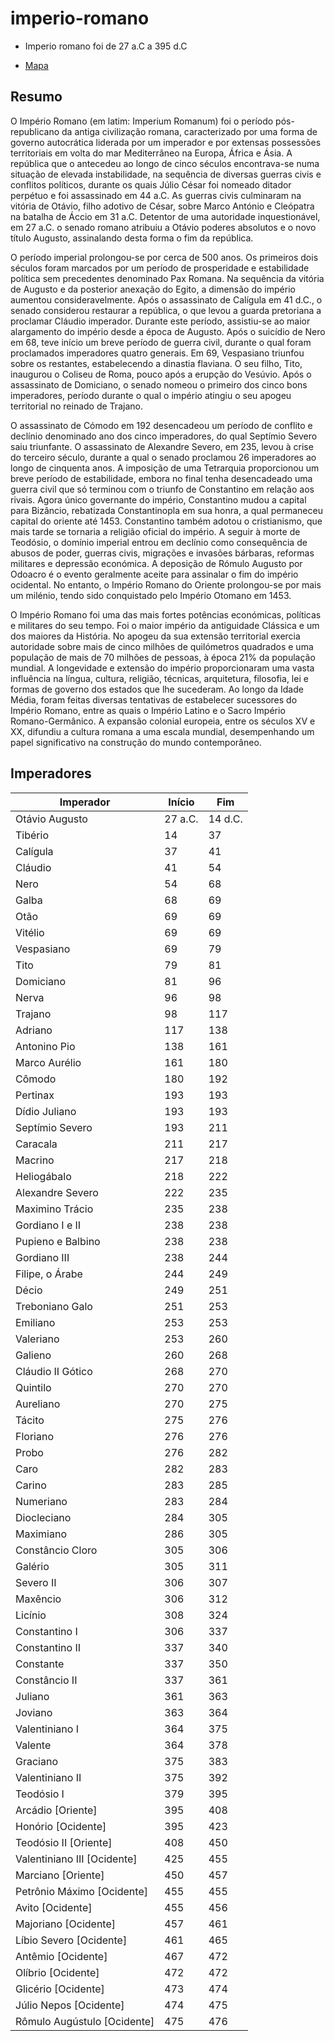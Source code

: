 # imperio-romano

- Imperio romano foi de 27 a.C a 395 d.C

- [Mapa](Roman_Empire_Trajan_117AD.png)

## Resumo

O Império Romano (em latim: Imperium Romanum) foi o período pós-republicano da antiga civilização romana, caracterizado por uma forma de governo autocrática liderada por um imperador e por extensas possessões territoriais em volta do mar Mediterrâneo na Europa, África e Ásia. A república que o antecedeu ao longo de cinco séculos encontrava-se numa situação de elevada instabilidade, na sequência de diversas guerras civis e conflitos políticos, durante os quais Júlio César foi nomeado ditador perpétuo e foi assassinado em 44 a.C. As guerras civis culminaram na vitória de Otávio, filho adotivo de César, sobre Marco António e Cleópatra na batalha de Áccio em 31 a.C. Detentor de uma autoridade inquestionável, em 27 a.C. o senado romano atribuiu a Otávio poderes absolutos e o novo título Augusto, assinalando desta forma o fim da república.

O período imperial prolongou-se por cerca de 500 anos. Os primeiros dois séculos foram marcados por um período de prosperidade e estabilidade política sem precedentes denominado Pax Romana. Na sequência da vitória de Augusto e da posterior anexação do Egito, a dimensão do império aumentou consideravelmente. Após o assassinato de Calígula em 41 d.C., o senado considerou restaurar a república, o que levou a guarda pretoriana a proclamar Cláudio imperador. Durante este período, assistiu-se ao maior alargamento do império desde a época de Augusto. Após o suicídio de Nero em 68, teve início um breve período de guerra civil, durante o qual foram proclamados imperadores quatro generais. Em 69, Vespasiano triunfou sobre os restantes, estabelecendo a dinastia flaviana. O seu filho, Tito, inaugurou o Coliseu de Roma, pouco após a erupção do Vesúvio. Após o assassinato de Domiciano, o senado nomeou o primeiro dos cinco bons imperadores, período durante o qual o império atingiu o seu apogeu territorial no reinado de Trajano.

O assassinato de Cómodo em 192 desencadeou um período de conflito e declínio denominado ano dos cinco imperadores, do qual Septímio Severo saiu triunfante. O assassinato de Alexandre Severo, em 235, levou à crise do terceiro século, durante a qual o senado proclamou 26 imperadores ao longo de cinquenta anos. A imposição de uma Tetrarquia proporcionou um breve período de estabilidade, embora no final tenha desencadeado uma guerra civil que só terminou com o triunfo de Constantino em relação aos rivais. Agora único governante do império, Constantino mudou a capital para Bizâncio, rebatizada Constantinopla em sua honra, a qual permaneceu capital do oriente até 1453. Constantino também adotou o cristianismo, que mais tarde se tornaria a religião oficial do império. A seguir à morte de Teodósio, o domínio imperial entrou em declínio como consequência de abusos de poder, guerras civis, migrações e invasões bárbaras, reformas militares e depressão económica. A deposição de Rómulo Augusto por Odoacro é o evento geralmente aceite para assinalar o fim do império ocidental. No entanto, o Império Romano do Oriente prolongou-se por mais um milénio, tendo sido conquistado pelo Império Otomano em 1453.

O Império Romano foi uma das mais fortes potências económicas, políticas e militares do seu tempo. Foi o maior império da antiguidade Clássica e um dos maiores da História. No apogeu da sua extensão territorial exercia autoridade sobre mais de cinco milhões de quilómetros quadrados e uma população de mais de 70 milhões de pessoas, à época 21% da população mundial. A longevidade e extensão do império proporcionaram uma vasta influência na língua, cultura, religião, técnicas, arquitetura, filosofia, lei e formas de governo dos estados que lhe sucederam. Ao longo da Idade Média, foram feitas diversas tentativas de estabelecer sucessores do Império Romano, entre as quais o Império Latino e o Sacro Império Romano-Germânico. A expansão colonial europeia, entre os séculos XV e XX, difundiu a cultura romana a uma escala mundial, desempenhando um papel significativo na construção do mundo contemporâneo.


## Imperadores 

| Imperador | Início | Fim |
|-----------|--------|-----|
| Otávio Augusto | 27 a.C. | 14 d.C. |
| Tibério | 14 | 37 |
| Calígula | 37 | 41 |
| Cláudio | 41 | 54 |
| Nero | 54 | 68 |
| Galba | 68 | 69 |
| Otão | 69 | 69 |
| Vitélio | 69 | 69 |
| Vespasiano | 69 | 79 |
| Tito | 79 | 81 |
| Domiciano | 81 | 96 |
| Nerva | 96 | 98 |
| Trajano | 98 | 117 |
| Adriano | 117 | 138 |
| Antonino Pio | 138 | 161 |
| Marco Aurélio | 161 | 180 |
| Cômodo | 180 | 192 |
| Pertinax | 193 | 193 |
| Dídio Juliano | 193 | 193 |
| Septímio Severo | 193 | 211 |
| Caracala | 211 | 217 |
| Macrino | 217 | 218 |
| Heliogábalo | 218 | 222 |
| Alexandre Severo | 222 | 235 |
| Maximino Trácio | 235 | 238 |
| Gordiano I e II | 238 | 238 |
| Pupieno e Balbino | 238 | 238 |
| Gordiano III | 238 | 244 |
| Filipe, o Árabe | 244 | 249 |
| Décio | 249 | 251 |
| Treboniano Galo | 251 | 253 |
| Emiliano | 253 | 253 |
| Valeriano | 253 | 260 |
| Galieno | 260 | 268 |
| Cláudio II Gótico | 268 | 270 |
| Quintilo | 270 | 270 |
| Aureliano | 270 | 275 |
| Tácito | 275 | 276 |
| Floriano | 276 | 276 |
| Probo | 276 | 282 |
| Caro | 282 | 283 |
| Carino | 283 | 285 |
| Numeriano | 283 | 284 |
| Diocleciano | 284 | 305 |
| Maximiano | 286 | 305 |
| Constâncio Cloro | 305 | 306 |
| Galério | 305 | 311 |
| Severo II | 306 | 307 |
| Maxêncio | 306 | 312 |
| Licínio | 308 | 324 |
| Constantino I | 306 | 337 |
| Constantino II | 337 | 340 |
| Constante | 337 | 350 |
| Constâncio II | 337 | 361 |
| Juliano | 361 | 363 |
| Joviano | 363 | 364 |
| Valentiniano I | 364 | 375 |
| Valente | 364 | 378 |
| Graciano | 375 | 383 |
| Valentiniano II | 375 | 392 |
| Teodósio I | 379 | 395 |
| Arcádio [Oriente] | 395 | 408 |
| Honório [Ocidente] | 395 | 423 |
| Teodósio II [Oriente] | 408 | 450 |
| Valentiniano III [Ocidente] | 425 | 455 |
| Marciano [Oriente] | 450 | 457 |
| Petrônio Máximo [Ocidente] | 455 | 455 |
| Avito [Ocidente] | 455 | 456 |
| Majoriano [Ocidente] | 457 | 461 |
| Líbio Severo [Ocidente] | 461 | 465 |
| Antêmio [Ocidente] | 467 | 472 |
| Olíbrio [Ocidente] | 472 | 472 |
| Glicério [Ocidente] | 473 | 474 |
| Júlio Nepos [Ocidente] | 474 | 475 |
| Rômulo Augústulo [Ocidente] | 475 | 476 |

